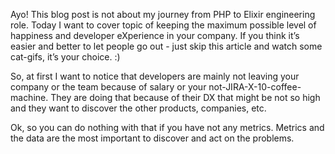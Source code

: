 Ayo!
This blog post is not about my journey from PHP to Elixir engineering role. Today I want to cover topic of keeping the maximum possible level of happiness and developer eXperience in your company. If you think it’s easier and better to let people go out - just skip this article and watch some cat-gifs, it’s your choice. :)

So, at first I want to notice that developers are mainly not leaving your company or the team because of salary or your not-JIRA-X-10-coffee-machine. They are doing that because of their DX that might be not so high and they want to discover the other products, companies, etc.

Ok, so you can do nothing with that if you have not any metrics. Metrics and the data are the most important to discover and act on the problems.
